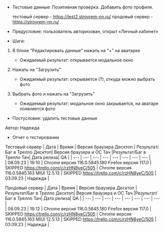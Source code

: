 * Тестовые данные: Позитивная проверка. Добавить фото профиля.

	тестовый сервер - https://test2.stroyrem-nn.ru/   продовый сервер - https://stroyrem-nn.ru/

* Предусловие: пользователь авторизован, открыт «Личный кабинет»

* Шаги:
1.	В блоке "Редактировать  данные" нажать на "+" на аватарке
	* Ожидаемый результат: открывается модальное окно
	
2.	Нажать на "Загрузить"
	* Ожидаемый результат: открывается (?), откуда можно выбрать фото
	
3.	Выбрать фото и нажать на "Загрузить"
	* Ожидаемый результат: модальное окно закрывается, на аватаре появляется фото

* Постусловие: удалить тестовые данные

Автор: Надежда

* Отчет о тестировании
  
Тестовый сервер
| Дата | Время | Версия браузера Десктоп | Результат/Баг в Трелло Десктоп|  Версия браузера и ОС Тач |Результат/Баг в Трелло Тач| Дата релиза| QA  |
| --- | --- | --- | --- |  --- | --- | --- | --- |   
| 08.09.23 | 19:10 | Chrome версия 116.0.5845.180 Firefox версия 117.0 | SKIPPED https://trello.com/c/rzHN8yeC/505  | Chrome версия 116.0.5845.163 MIUI 12.5.13 | SKIPPED https://trello.com/c/rzHN8yeC/505 | 03.09.23 | Надежда |  

Продовый сервер
| Дата | Время | Версия браузера Десктоп | Результат/Баг в Трелло Десктоп|  Версия браузера и ОС Тач |Результат/Баг в Трелло Тач| Дата релиза| QA |
| --- | --- | --- | --- |  --- | --- | --- | --- |   
| 08.09.23 | 19:12 | Chrome версия 116.0.5845.180 Firefox версия 117.0 | SKIPPED https://trello.com/c/rzHN8yeC/505 | Chrome версия 116.0.5845.163 MIUI 12.5.13 | SKIPPED https://trello.com/c/rzHN8yeC/505 | 03.09.23 | Надежда |